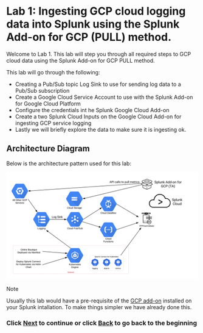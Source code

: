 # Lab 1: Ingesting GCP cloud logging data into Splunk using the Splunk Add-on for GCP (PULL) method. 
Welcome to Lab 1. This lab will step you through all required steps to GCP cloud data using the Splunk Add-on for GCP PULL method.

This lab will go through the following: 
- Creating a Pub/Sub topic Log Sink to use for sending log data to a Pub/Sub subscription
- Create a Google Cloud Service Account to use with the Splunk Add-on for Google Cloud Platform 
- Configure the credentials int he Splunk Google Cloud Add-on
- Create a two Splunk Cloud Inputs on the Google Cloud Add-on for ingesting GCP service logging
- Lastly we will briefly explore the data to make sure it is ingesting ok. 

## Architecture Diagram
Below is the architecture pattern used for this lab:

![image_tag](/static/Lab1_gcpaddon/lab1_architecture.png) 


>[!NOTE]
>Usually this lab would have a pre-requisite of the <a>[GCP add-on](https://splunkbase.splunk.com/app/3088)</a> installed on your Splunk intallation. To make things simpler we have already done this. 


### Click <a>[Next](/content/Lab1_gcpaddon/lab_1_gcp_ta.en.md)</a> to continue or click <a>[Back](/content/README.md) to go back to the beginning</a>